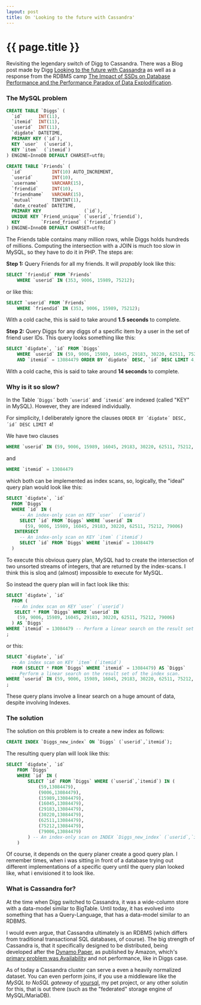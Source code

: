 ```yaml
---
layout: post
title: On 'Looking to the future with Cassandra'
---
```


{{ page.title }}
================

Revisiting the legendary switch of Digg to Cassandra.
There was a Blog post made by Digg [Looking to the future with Cassandra](/stuff/Looking-to-the-future-with-cassandra.html)
as well as a response from the RDBMS camp [The Impact of SSDs on Database Performance and the Performance Paradox of Data Explodification](https://dennisforbes.ca/index.php/2010/03/24/the-impact-of-ssds-on-database-performance-and-the-performance-paradox-of-data-explodification/).

### The MySQL problem

```sql
CREATE TABLE `Diggs` (
  `id`      INT(11),
  `itemid`  INT(11),
  `userid`  INT(11),
  `digdate` DATETIME,
  PRIMARY KEY (`id`),
  KEY `user`  (`userid`),
  KEY `item`  (`itemid`)
) ENGINE=InnoDB DEFAULT CHARSET=utf8;
 
CREATE TABLE `Friends` (
  `id`           INT(10) AUTO_INCREMENT,
  `userid`       INT(10),
  `username`     VARCHAR(15),
  `friendid`     INT(10),
  `friendname`   VARCHAR(15),
  `mutual`       TINYINT(1),
  `date_created` DATETIME,
  PRIMARY KEY                (`id`),
  UNIQUE KEY `Friend_unique` (`userid`,`friendid`),
  KEY        `Friend_friend` (`friendid`)
) ENGINE=InnoDB DEFAULT CHARSET=utf8;
```

The Friends table contains many million rows, while Diggs holds hundreds of millions. Computing the intersection with a JOIN is much too slow in MySQL, so they have to do it in PHP. The steps are:

**Step 1:** Query Friends for all my friends. It will *propably* look like this:

```sql
SELECT `friendid` FROM `Friends`
	WHERE `userid` IN (353, 9006, 15989, 75212);
```
or like this:
```sql
SELECT `userid` FROM `Friends`
	WHERE `friendid` IN (353, 9006, 15989, 75212);
```

With a cold cache, this is said to take around **1.5 seconds** to complete.

**Step 2:** Query Diggs for any diggs of a specific item by a user in the set of friend user IDs. This query looks something like this:
```sql
SELECT `digdate`, `id` FROM `Diggs`
	WHERE `userid` IN (59, 9006, 15989, 16045, 29183, 30220, 62511, 75212, 79006)
	AND `itemid` = 13084479 ORDER BY `digdate` DESC, `id` DESC LIMIT 4;
```

With a cold cache, this is said to take around **14 seconds** to complete.

### Why is it so slow?

In the Table `´Diggs´` both `´userid´` and `´itemid´` are indexed (called "KEY" in MySQL). However, they are indexed individually.

For simplicity, I deliberately ignore the clauses `ORDER BY ´digdate´ DESC, ´id´ DESC LIMIT 4`!

We have two clauses
```sql
WHERE `userid` IN (59, 9006, 15989, 16045, 29183, 30220, 62511, 75212, 79006)
```
and
```sql
WHERE `itemid` = 13084479
```

which both can be implemented as index scans, so, logically, the "ideal" query plan would look like this:
```sql
SELECT `digdate`, `id`
  FROM `Diggs`
  WHERE `id` IN (
     -- An index-only scan on KEY `user`  (`userid`)
     SELECT `id` FROM `Diggs` WHERE `userid` IN
       (59, 9006, 15989, 16045, 29183, 30220, 62511, 75212, 79006)
   INTERSECT
     -- An index-only scan on KEY `item` (`itemid`)
     SELECT `id` FROM `Diggs` WHERE `itemid` = 13084479
  )
```

To execute this obvious query plan, MySQL had to create the intersection of two unsorted streams of integers, that are returned by the index-scans.
I think this is sloq and (almost) impossible to execute for MySQL.

So instead the query plan will in fact look like this:
```sql
SELECT `digdate`, `id`
  FROM (
   -- An index scan on KEY `user` (`userid`)
   SELECT * FROM `Diggs` WHERE `userid` IN
    (59, 9006, 15989, 16045, 29183, 30220, 62511, 75212, 79006)
  ) AS `Diggs`
WHERE `itemid` = 13084479 -- Perform a linear search on the result set of the index scan.
;
```
or this:
```sql
SELECT `digdate`, `id`
  -- An index scan on KEY `item` (`itemid`)
  FROM (SELECT * FROM `Diggs` WHERE `itemid` = 13084479) AS `Diggs`
  -- Perform a linear search on the result set of the index scan.
WHERE `userid` IN (59, 9006, 15989, 16045, 29183, 30220, 62511, 75212, 79006)
;
```

These query plans involve a linear search on a huge amount of data, despite involving Indexes.

### The solution

The solution on this problem is to create a new index as follows:
```sql
CREATE INDEX `Diggs_new_index` ON `Diggs` (`userid`,`itemid`);
```

The resulting query plan will look like this:

```sql
SELECT `digdate`, `id`
	FROM `Diggs`
	WHERE `id` IN (
		SELECT `id` FROM `Diggs` WHERE (`userid`,`itemid`) IN (
			(59,13084479),
			(9006,13084479),
			(15989,13084479),
			(16045,13084479),
			(29183,13084479),
			(30220,13084479),
			(62511,13084479),
			(75212,13084479),
			(79006,13084479)
		) -- An index-only scan on INDEX `Diggs_new_index` (`userid`,`itemid`)
	)
```

Of course, it depends on the query planer create a good query plan. I remember times,
when i was sitting in front of a database trying out different implementations of a
specific query until the query plan looked like, what i envisioned it to look like.

### What is Cassandra for?

At the time when Digg switched to Cassandra, it was a wide-column store with a data-model similar to BigTable.
Until today, it has evolved into something that has a Query-Language, that has a data-model similar to an RDBMS.

I would even argue, that Cassandra ultimately is an RDBMS (which differs from traditional transactional SQL databases, of course).
The big strength of Cassandra is, that it specifically designed to be distributed, being developed after
the [Dynamo Paper](https://www.allthingsdistributed.com/files/amazon-dynamo-sosp2007.pdf), as published by Amazon,
which's [primary problem was Availability](https://www.allthingsdistributed.com/2017/10/a-decade-of-dynamo.html)
and not performance, like in Diggs case.

As of today a Cassandra cluster can serve a even a heavily normalized dataset.
You can even perform joins, if you use a middleware like the *MySQL to NoSQL gateway* of [yoursql](https://github.com/a-mail-group/yoursql),
my pet project, or any other solutin for this, that is out there (such as the "federated" storage engine of MySQL/MariaDB).


